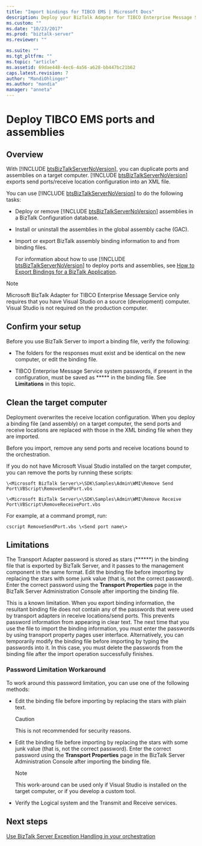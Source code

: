 ```yaml
---
title: "Import bindings for TIBCO EMS | Microsoft Docs"
description: Deploy your BizTalk Adapter for TIBCO Enterprise Message Service applications using Import Bindings feature in BizTalk Server
ms.custom: ""
ms.date: "10/23/2017"
ms.prod: "biztalk-server"
ms.reviewer: ""

ms.suite: ""
ms.tgt_pltfrm: ""
ms.topic: "article"
ms.assetid: 69dae448-4ec6-4a56-a628-bb447bc21b62
caps.latest.revision: 7
author: "MandiOhlinger"
ms.author: "mandia"
manager: "anneta"
---
```

# Deploy TIBCO EMS ports and assemblies

## Overview
With [!INCLUDE [btsBizTalkServerNoVersion](../includes/btsbiztalkservernoversion-md.md)], you can duplicate ports and assemblies on a target computer. [!INCLUDE [btsBizTalkServerNoVersion](../includes/btsbiztalkservernoversion-md.md)] exports send ports/receive location configuration into an XML file.  
  
 You can use [!INCLUDE [btsBizTalkServerNoVersion](../includes/btsbiztalkservernoversion-md.md)] to do the following tasks:  
  
- Deploy or remove [!INCLUDE [btsBizTalkServerNoVersion](../includes/btsbiztalkservernoversion-md.md)] assemblies in a BizTalk Configuration database.  
  
- Install or uninstall the assemblies in the global assembly cache (GAC).  
  
- Import or export BizTalk assembly binding information to and from binding files.  
  
  For information about how to use [!INCLUDE [btsBizTalkServerNoVersion](../includes/btsbiztalkservernoversion-md.md)] to deploy ports and assemblies, see [How to Export Bindings for a BizTalk Application](../core/how-to-export-bindings-for-a-biztalk-application.md).  
  
> [!NOTE]
>  Microsoft BizTalk Adapter for TIBCO Enterprise Message Service only requires that you have Visual Studio on a source (development) computer. Visual Studio is not required on the production computer.  

## Confirm your setup
Before you use BizTalk Server to import a binding file, verify the following:  
  
-   The folders for the responses must exist and be identical on the new computer, or edit the binding file.  
  
-   TIBCO Enterprise Message Service system passwords, if present in the configuration, must be saved as ***** in the binding file. See **Limitations** in this topic.


## Clean the target computer
Deployment overwrites the receive location configuration. When you deploy a binding file (and assembly) on a target computer, the send ports and receive locations are replaced with those in the XML binding file when they are imported.  

Before you import, remove any send ports and receive locations bound to the orchestration.  
  
If you do not have Microsoft Visual Studio installed on the target computer, you can remove the ports by running these scripts:  
  
`\<Microsoft BizTalk Server\>\SDK\Samples\Admin\WMI\Remove Send Port\VBScript\RemoveSendPort.vbs`  
  
`\<Microsoft BizTalk Server\>\SDK\Samples\Admin\WMI\Remove Receive Port\VBScript\RemoveReceivePort.vbs`
  

For example, at a command prompt, run:  
  
```
cscript RemoveSendPort.vbs \<Send port name\>
```

## Limitations
The Transport Adapter password is stored as stars (\*\*\*\*\*\*) in the binding file that is exported by BizTalk Server, and it passes to the management component in the same format. Edit the binding file before importing by replacing the stars with some junk value (that is, not the correct password). Enter the correct password using the **Transport Properties** page in the BizTalk Server Administration Console after importing the binding file.  
  
 This is a known limitation. When you export binding information, the resultant binding file does not contain any of the passwords that were used by transport adapters in receive locations/send ports. This prevents password information from appearing in clear text. The next time that you use the file to import the binding information, you must enter the passwords by using transport property pages user interface. Alternatively, you can temporarily modify the binding file before importing by typing the passwords into it. In this case, you must delete the passwords from the binding file after the import operation successfully finishes.  
  
 
### Password Limitation Workaround  
 To work around this password limitation, you can use one of the following methods:  
  
-   Edit the binding file before importing by replacing the stars with plain text.  
  
    > [!CAUTION]
    >  This is not recommended for security reasons.  
  
-   Edit the binding file before importing by replacing the stars with some junk value (that is, not the correct password). Enter the correct password using the **Transport Properties** page in the BizTalk Server Administration Console after importing the binding file.  
  
    > [!NOTE]
    >  This work-around can be used only if Visual Studio is installed on the target computer, or if you develop a custom tool.  
  
-   Verify the Logical system and the Transmit and Receive services.  

## Next steps
[Use BizTalk Server Exception Handling in your orchestration](../core/using-biztalk-server-exception-handling5.md)